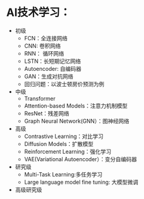 # AI技术学习：
- 初级
  - FCN：全连接网络
  - CNN: 卷积网络
  - RNN： 循环网络
  - LSTN：长短期记忆网络
  - Autoencoder: 自编码器
  - GAN：生成对抗网络
  - 回归问题：以波士顿房价预测为例
- 中级
  - Transformer
  - Attention-based Models：注意力机制模型
  - ResNet：残差网络
  - Graph Neural Network(GNN）：图神经网络
- 高级
  - Contrastive Learning：对比学习
  - Diffusion Models：扩散模型
  - Reinforcement Learning：强化学习
  - VAE(Variational Autoencoder）：变分自编码器
- 研究级
  - Multi-Task Learning:多任务学习
  - Large language model fine tuning: 大模型微调
- 高级研究级
